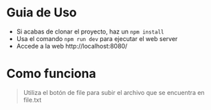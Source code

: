 # Guia de Uso

- Si acabas de clonar el proyecto, haz un `npm install`
- Usa el comando `npm run dev` para ejecutar el web server
- Accede a la web http://localhost:8080/

# Como funciona

> Utiliza el botón de file para subir el archivo que se encuentra en file.txt
